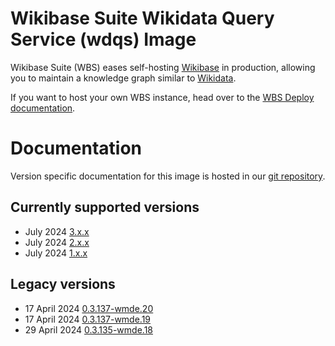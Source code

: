 # Wikibase Suite Wikidata Query Service (wdqs) Image

Wikibase Suite (WBS) eases self-hosting [Wikibase](https://wikiba.se) in production, allowing you to maintain a knowledge graph similar to [Wikidata](https://www.wikidata.org/wiki/Wikidata:Main_Page).

If you want to host your own WBS instance, head over to the [WBS Deploy documentation](https://github.com/wmde/wikibase-release-pipeline/blob/main/deploy/README.md).

# Documentation

Version specific documentation for this image is hosted in our [git repository](https://github.com/wmde/wikibase-release-pipeline/).

## Currently supported versions

- July 2024 [3.x.x](https://github.com/wmde/wikibase-release-pipeline/blob/deploy-3/build/wdqs/README.md)
- July 2024 [2.x.x](https://github.com/wmde/wikibase-release-pipeline/blob/deploy-2/build/wdqs/README.md)
- July 2024 [1.x.x](https://github.com/wmde/wikibase-release-pipeline/blob/deploy-1/build/wdqs/README.md)

## Legacy versions

- 17 April 2024 [0.3.137-wmde.20](https://github.com/wmde/wikibase-release-pipeline/blob/wmde.20/build/wdqs/README.md)
- 17 April 2024 [0.3.137-wmde.19](https://github.com/wmde/wikibase-release-pipeline/blob/wmde.19/build/wdqs/README.md)
- 29 April 2024 [0.3.135-wmde.18](https://github.com/wmde/wikibase-release-pipeline/blob/wmde.18/build/wdqs/README.md)
